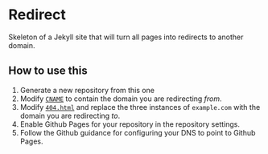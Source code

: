 # Redirect

Skeleton of a Jekyll site that will turn all pages into redirects to another domain.

## How to use this

1. Generate a new repository from this one
2. Modify [`CNAME`](./CNAME) to contain the domain you are redirecting _from_.
3. Modify [`404.html`](./404.html) and replace the three instances of `example.com` with the domain you are redirecting _to_.
4. Enable Github Pages for your repository in the repository settings.
5. Follow the Github guidance for configuring your DNS to point to Github Pages.
